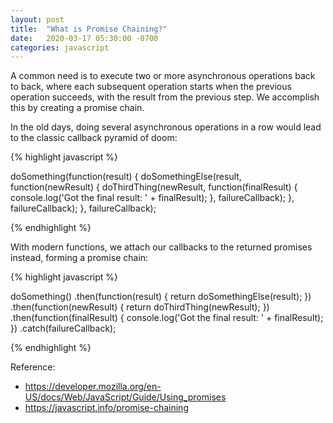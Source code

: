 ```yaml
---
layout: post
title:  "What is Promise Chaining?"
date:   2020-03-17 05:30:00 -0700
categories: javascript
---
```


A common need is to execute two or more asynchronous operations back to back, where each subsequent operation starts when the previous operation succeeds, with the result from the previous step. We accomplish this by creating a promise chain.

In the old days, doing several asynchronous operations in a row would lead to the classic callback pyramid of doom:

{% highlight javascript %}

doSomething(function(result) {
  doSomethingElse(result, function(newResult) {
    doThirdThing(newResult, function(finalResult) {
      console.log('Got the final result: ' + finalResult);
    }, failureCallback);
  }, failureCallback);
}, failureCallback);

{% endhighlight %}

With modern functions, we attach our callbacks to the returned promises instead, forming a promise chain:

{% highlight javascript %}

doSomething()
.then(function(result) {
  return doSomethingElse(result);
})
.then(function(newResult) {
  return doThirdThing(newResult);
})
.then(function(finalResult) {
  console.log('Got the final result: ' + finalResult);
})
.catch(failureCallback);

{% endhighlight %}

Reference:
- https://developer.mozilla.org/en-US/docs/Web/JavaScript/Guide/Using_promises
- https://javascript.info/promise-chaining
